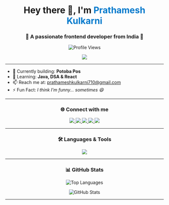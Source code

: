 <h1 align="center">
  Hey there 👋, I'm <span style="color:#007acc;">Prathamesh Kulkarni</span>
</h1>
<h3 align="center">🌟 A passionate frontend developer from India 🌟</h3>

<p align="center">
  <img src="https://komarev.com/ghpvc/?username=prathamrjk&label=Profile%20views&color=0e75b6&style=flat" alt="Profile Views" />
</p>

<p align="center">
  <a href="https://github.com/ryo-ma/github-profile-trophy">
    <img src="https://github-profile-trophy.vercel.app/?username=Prathamesh-Kulkarni01&theme=algolia&no-bg=true&no-frame=true&row=1&column=6" />
  </a>
</p>

---

- 🔭 Currently building: **Potoba Pos**
- 🌱 Learning: **Java, DSA & React**
- 📫 Reach me at: [prathameshkulkarni710@gmail.com](mailto:prathameshkulkarni710@gmail.com)
- ⚡ Fun Fact: *I think I’m funny... sometimes 😄*

---

<h3 align="center">🌐 Connect with me</h3>
<p align="center">
  <a href="https://twitter.com/--" target="_blank">
    <img src="https://img.shields.io/badge/Twitter-1DA1F2?style=for-the-badge&logo=twitter&logoColor=white" />
  </a>
  <a href="https://linkedin.com/in/--" target="_blank">
    <img src="https://img.shields.io/badge/LinkedIn-0077B5?style=for-the-badge&logo=linkedin&logoColor=white" />
  </a>
  <a href="https://instagram.com/--" target="_blank">
    <img src="https://img.shields.io/badge/Instagram-E4405F?style=for-the-badge&logo=instagram&logoColor=white" />
  </a>
  <a href="https://www.hackerrank.com/--" target="_blank">
    <img src="https://img.shields.io/badge/HackerRank-2EC866?style=for-the-badge&logo=HackerRank&logoColor=white" />
  </a>
  <a href="https://www.leetcode.com/--" target="_blank">
    <img src="https://img.shields.io/badge/LeetCode-FFA116?style=for-the-badge&logo=LeetCode&logoColor=black" />
  </a>
</p>

---

<h3 align="center">🛠️ Languages & Tools</h3>
<p align="center">
  <img src="https://skillicons.dev/icons?i=java,js,react,html,css,bootstrap,cpp,c,python,mysql,firebase,figma,androidstudio,babel" />
</p>

---

<h3 align="center">📊 GitHub Stats</h3>
<p align="center">
  <img src="https://github-readme-stats.vercel.app/api/top-langs/?username=Prathamesh-Kulkarni01&layout=compact&theme=radical" alt="Top Languages" />
</p>
<p align="center">
  <img src="https://github-readme-stats.vercel.app/api?username=Prathamesh-Kulkarni01&show_icons=true&theme=radical" alt="GitHub Stats" />
</p>



---
